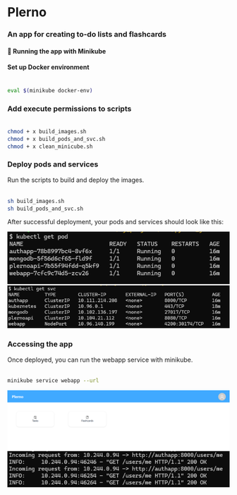 # Plerno

### An app for creating to-do lists and flashcards

#### 🚀 Running the app with Minikube

#### Set up Docker environment
```bash

eval $(minikube docker-env)
```

### Add execute permissions to scripts
```bash

chmod + x build_images.sh
chmod + x build_pods_and_svc.sh
chmod + x clean_minicube.sh
```

### Deploy pods and services

Run the scripts to build and deploy the images.
```bash

sh build_images.sh
sh build_pods_and_svc.sh
```
After successful deployment, your pods and services should look like this:

![pods](./img/pods.png)
![services](./img/services.png)

### Accessing the app
Once deployed, you can run the webapp service with minikube.
```bash

minikube service webapp --url
```

![app](./img/app.png)
![logs](./img/logs.png)